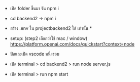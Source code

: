 
-    เปิด folder ขึ้นมา รัน npm i

- cd backend2 -> npm i

-   สร้าง .env ใน projectbackend2 ใส่ เท่านั้น *
  

- setup: (step2 เลือกว่าใช้ mac / window)
  https://platform.openai.com/docs/quickstart?context=node

-   ปิดและเปิด vscode หนึ่งรอบ

-   เปิด terminal > cd backend2 > run node server.js
-   เปิด terminal > run npm start